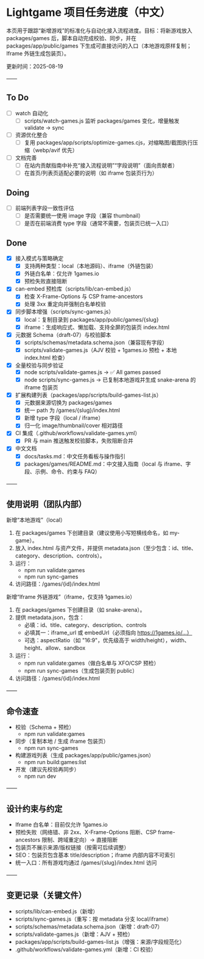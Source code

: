# Lightgame 项目任务进度（中文）

本页用于跟踪“新增游戏”的标准化与自动化接入流程进度。目标：将新游戏放入 packages/games 后，脚本自动完成校验、同步，并在 packages/app/public/games 下生成可直接访问的入口（本地游戏原样复制；Iframe 外链生成包装页）。

更新时间：2025-08-19

——

## To Do
- [ ] watch 自动化
  - [ ] scripts/watch-games.js 监听 packages/games 变化，增量触发 validate → sync
- [ ] 资源优化整合
  - [ ] 复用 packages/app/scripts/optimize-games.cjs，对缩略图/截图执行压缩（webp/avif 优先）
- [ ] 文档完善
  - [ ] 在站内贡献指南中补充“接入流程说明”“字段说明”（面向贡献者）
  - [ ] 在首页/列表页适配必要的说明（如 iframe 包装页行为）

## Doing
- [ ] 前端列表字段一致性评估
  - [ ] 是否需要统一使用 image 字段（兼容 thumbnail）
  - [ ] 是否在前端消费 type 字段（通常不需要，包装页已统一入口）

## Done
- [x] 接入模式与策略确定
  - [x] 支持两种类型：local（本地源码）、iframe（外链包装）
  - [x] 外链白名单：仅允许 1games.io
  - [x] 预检失败直接阻断
- [x] can-embed 预检库（scripts/lib/can-embed.js）
  - [x] 检查 X-Frame-Options 与 CSP frame-ancestors
  - [x] 处理 3xx 重定向并强制白名单校验
- [x] 同步脚本增强（scripts/sync-games.js）
  - [x] local：复制目录到 packages/app/public/games/{slug}
  - [x] iframe：生成响应式、懒加载、支持全屏的包装页 index.html
- [x] 元数据 Schema（draft-07）与校验脚本
  - [x] scripts/schemas/metadata.schema.json（兼容现有字段）
  - [x] scripts/validate-games.js（AJV 校验 + 1games.io 预检 + 本地 index.html 检查）
- [x] 全量校验与同步验证
  - [x] node scripts/validate-games.js → ✅ All games passed
  - [x] node scripts/sync-games.js → 已复制本地游戏并生成 snake-arena 的 iframe 包装页
- [x] 扩展构建列表（packages/app/scripts/build-games-list.js）
  - [x] 元数据来源切换为 packages/games
  - [x] 统一 path 为 /games/{slug}/index.html
  - [x] 新增 type 字段（local / iframe）
  - [x] 归一化 image/thumbnail/cover 相对路径
- [x] CI 集成（.github/workflows/validate-games.yml）
  - [x] PR 与 main 推送触发校验脚本，失败阻断合并
- [x] 中文文档
  - [x] docs/tasks.md：中文任务看板与操作指引
  - [x] packages/games/README.md：中文接入指南（local 与 iframe、字段、示例、命令、约束与 FAQ）

——

## 使用说明（团队内部）

新增“本地游戏”（local）
1. 在 packages/games 下创建目录（建议使用小写短横线命名，如 my-game）。
2. 放入 index.html 与资产文件，并提供 metadata.json（至少包含：id、title、category、description、controls）。
3. 运行：
   - npm run validate:games
   - npm run sync-games
4. 访问路径：/games/{id}/index.html

新增“Iframe 外链游戏”（iframe，仅支持 1games.io）
1. 在 packages/games 下创建目录（如 snake-arena）。
2. 提供 metadata.json，包含：
   - 必填：id、title、category、description、controls
   - 必填其一：iframe_url 或 embedUrl（必须指向 https://1games.io/...）
   - 可选：aspectRatio（如 "16:9"，优先级高于 width/height），width、height、allow、sandbox
3. 运行：
   - npm run validate:games（做白名单与 XFO/CSP 预检）
   - npm run sync-games（生成包装页到 public）
4. 访问路径：/games/{id}/index.html

——

## 命令速查

- 校验（Schema + 预检）
  - npm run validate:games
- 同步（复制本地 / 生成 iframe 包装页）
  - npm run sync-games
- 构建游戏列表（生成 packages/app/public/games.json）
  - npm run build:games:list
- 开发（建议先校验再同步）
  - npm run dev

——

## 设计约束与约定

- Iframe 白名单：目前仅允许 1games.io
- 预检失败（网络错、非 2xx、X-Frame-Options 阻断、CSP frame-ancestors 限制、跨域重定向）→ 直接阻断
- 包装页不展示来源/版权链接（按需可后续调整）
- SEO：包装页包含基本 title/description；iframe 内部内容不可索引
- 统一入口：所有游戏均通过 /games/{slug}/index.html 访问

——

## 变更记录（关键文件）
- scripts/lib/can-embed.js（新增）
- scripts/sync-games.js（重写：按 metadata 分支 local/iframe）
- scripts/schemas/metadata.schema.json（新增：draft-07）
- scripts/validate-games.js（新增：AJV + 预检）
- packages/app/scripts/build-games-list.js（增强：来源/字段规范化）
- .github/workflows/validate-games.yml（新增：CI 校验）